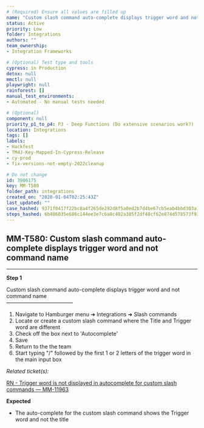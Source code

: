 ```yaml
---
# (Required) Ensure all values are filled up
name: "Custom slash command auto-complete displays trigger word and not command name"
status: Active
priority: Low
folder: Integrations
authors: ""
team_ownership: 
- Integration Frameworks

# (Optional) Test type and tools
cypress: in Production
detox: null
mmctl: null
playwright: null
rainforest: []
manual_test_environments: 
- Automated - No manual tests needed

# (Optional)
component: null
priority_p1_to_p4: P3 - Deep Functions (Do extensive scenarios work?)
location: Integrations
tags: []
labels: 
- Hackfest
- TM4J-Key-Mapped-In-Cypress-Release
- cy-prod
- fix-versions-not-empty-2022cleanup

# Do not change
id: 3906175
key: MM-T580
folder_path: integrations
created_on: "2020-01-04T02:25:43Z"
last_updated: ""
case_hashed: 9371f0417f22bc8a4f265de292d8f5a0ed2b7d4be67cb5eab4bbd303a1443e644f4c9610d4f4c222969ab01d5fc16899
steps_hashed: 6b486035e686c144ee3e7c6a8c402a385f2df48cf62e874d578573f93180bdb5211a2ab8d5a4f47cd555d527a558149a
---
```


## MM-T580: Custom slash command auto-complete displays trigger word and not command name

---

**Step 1**

Custom slash command auto-complete displays trigger word and not command name\
–––––––––––––––––––––––––

1. Navigate to Hamburger menu ➜ Integrations ➜ Slash commands
2. Locate or create a custom slash command where the Title and Trigger word are different
3. Check off the box next to 'Autocomplete'
4. Save
5. Return to the the team
6. Start typing "/" followed by the first 1 or 2 letters of the trigger word in the main input box

_Related ticket(s):_

[RN - Trigger word is not displayed in autocomplete for custom slash commands — MM-11963](https://mattermost.atlassian.net/browse/MM-19163)

**Expected**

- The auto-complete for the custom slash command shows the Trigger word and not the title
